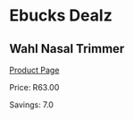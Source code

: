 
# Ebucks Dealz
## Wahl Nasal Trimmer
[Product Page](https://www.ebucks.com/web/shop/productSelected.do?prodId=1191182504&catId=375509364)

Price: R63.00

Savings: 7.0


	